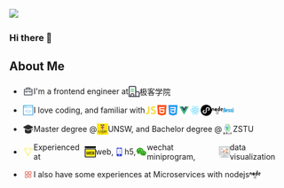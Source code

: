 ![](https://c-ssl.duitang.com/uploads/item/202006/22/20200622221138_lfeoc.thumb.1000_0.gif)
### Hi there 👋

## About Me
- <span style="display:flex; align-items:center;position:relative;top: 5px;"><img src="./statics/work.svg" width="20" height="20">I'm a frontend engineer at <img src="./statics/company.svg" width="20" height="20">极客学院
</span>

- <span style="display:flex; align-items:center;position:relative;top: 5px;"><img src="./statics/coding.svg" width="20" height="20">I love coding, and familiar with <img src="./statics/js.svg" width="20" height="20"><img src="./statics/html.svg" width="20" height="20"><img src="./statics/css.svg" width="20" height="20"><img src="./statics/vue.svg" width="20" height="20"><img src="./statics/react.svg" width="20" height="20"><img src="./statics/微信小程序.svg" width="20" height="20"><img src="./statics/node.svg" width="20" height="20"><img src="./statics/less.svg" width="20" height="20"></span>

-  <span style="display:flex; align-items:center;position:relative;top: 5px;"><img src="./statics/education.svg" width="20" height="20">Master degree @ <img src="./statics/unsw.jpg" width="20" height="20">UNSW, and Bachelor degree @ <img src="./statics/zstu.jpg" width="20" height="20">ZSTU
</span>

- <span style="display:flex; align-items:center;position:relative;top: 5px;"><img src="./statics/experience.svg" width="20" height="20">Experienced at <img src="./statics/web.svg" width="20" height="20">web, <img src="./statics/h5.svg" width="20" height="20">h5, <img src="./statics/wechat.svg" width="20" height="20">wechat miniprogram,<img src="./statics/web_anly.svg" width="20" height="20">data visualization
</span>

- <span style="display:flex; align-items:center;position:relative;top: 5px;"><img src="./statics/微服务.svg" width="20" height="20">I also have some experiences at Microservices with nodejs<img src="./statics/node.svg" width="20" height="20">
</span>
